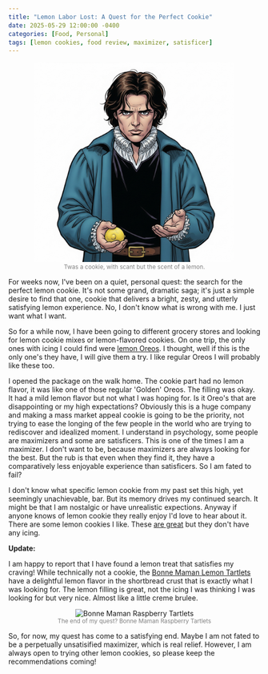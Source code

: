 ```yaml
---
title: "Lemon Labor Lost: A Quest for the Perfect Cookie"
date: 2025-05-29 12:00:00 -0400
categories: [Food, Personal]
tags: [lemon cookies, food review, maximizer, satisficer]
---
```




<figure style="text-align: center;">
  <img src="/assets/img/lemon-hamlet.png" alt="Twas but a cookie, with lemon" style="width: 400px; height: auto;">
  <figcaption style="font-size: smaller; color: gray;">Twas a cookie, with scant but the scent of a lemon.</figcaption>
</figure>

For weeks now, I've been on a quiet, personal quest: the search for the perfect lemon cookie. It's not some grand, dramatic saga; it's just a simple desire to find that one, cookie that delivers a bright, zesty, and utterly satisfying lemon experience. No, I don't know what is wrong with me. I just want what I want.

So for a while now, I have been going to different grocery stores and looking for lemon cookie mixes or lemon-flavored cookies. On one trip, the only ones with icing I could find were [lemon Oreos](https://www.oreo.com/products/oreo-lemon-cookies?Size=2+Pack). I thought, well if this is the only one's they have, I will give them a try. I like regular Oreos I will probably like these too. 

I opened the package on the walk home. The cookie part had no lemon flavor, it was like one of those regular 'Golden' Oreos. The filling was okay. It had a mild lemon flavor but not what I was hoping for. Is it Oreo's that are disappointing or my high expectations? Obviously this is a huge company and making a mass market appeal cookie is going to be the priority, not trying to ease the longing of the few people in the world who are trying to rediscover and idealized moment. I understand in psychology, some people are maximizers and some are satisficers. This is one of the times I am a maximizer. I don't want to be, because maximizers are always looking for the best. But the rub is that even when they find it, they have a comparatively less enjoyable experience than satisficers. So I am fated to fail?

I don't know what specific lemon cookie from my past set this high, yet seemingly unachievable, bar. But its memory drives my continued search. It might be that I am nostalgic or have unrealistic expections. Anyway if anyone knows of lemon cookie they really enjoy I'd love to hear about it.
There are some lemon cookies I like. These [are great](https://www.tatesbakeshop.com/cookies/flavors/new-lemon-cookies) but they don't have any icing.


**Update:**

I am happy to report that I have found a lemon treat that satisfies my craving! While technically not a cookie, the [Bonne Maman Lemon Tartlets](https://bonnemaman.us/products/bonne-maman-raspberry-tartlets-copy) have a delightful lemon flavor in the shortbread crust that is exactly what I was looking for. The lemon filling is great, not the icing I was thinking I was looking for but very nice.  Almost like a little creme brulee. 

<figure style="text-align: center;">
  <img src="https://bonnemaman.us/cdn/shop/products/Raspberry_copy_1024x1024.png?v=1614638290" alt="Bonne Maman Raspberry Tartlets" style="width: 300px; height: auto;">
  <figcaption style="font-size: smaller; color: gray;">The end of my quest? Bonne Maman Raspberry Tartlets</figcaption>
</figure>

So, for now, my quest has come to a satisfying end. Maybe I am not fated to be a perpetually unsatisified maximizer, which is real relief. However, I am always open to trying other lemon cookies, so please keep the recommendations coming! 


